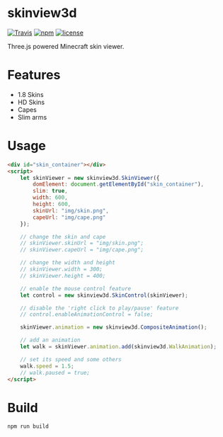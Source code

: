 skinview3d
========

[![Travis](https://img.shields.io/travis/to2mbn/skinview3d.svg?style=flat-square)](https://travis-ci.org/to2mbn/skinview3d)
[![npm](https://img.shields.io/npm/v/skinview3d.svg?style=flat-square)](https://www.npmjs.com/package/skinview3d)
[![license](https://img.shields.io/github/license/to2mbn/skinview3d.svg?style=flat-square)](https://github.com/to2mbn/skinview3d/blob/master/LICENSE)

Three.js powered Minecraft skin viewer.

# Features
* 1.8 Skins
* HD Skins
* Capes
* Slim arms

# Usage
```html
<div id="skin_container"></div>
<script>
	let skinViewer = new skinview3d.SkinViewer({
		domElement: document.getElementById("skin_container"),
		slim: true,
		width: 600,
		height: 600,
		skinUrl: "img/skin.png",
		capeUrl: "img/cape.png"
	});

	// change the skin and cape
	// skinViewer.skinUrl = "img/skin.png";
	// skinViewer.capeUrl = "img/cape.png";

	// change the width and height
	// skinViewer.width = 300;
	// skinViewer.height = 400;

	// enable the mouse control feature
	let control = new skinview3d.SkinControl(skinViewer);

	// disable the 'right click to play/pause' feature
	// control.enableAnimationControl = false;

	skinViewer.animation = new skinview3d.CompositeAnimation();

	// add an animation
	let walk = skinViewer.animation.add(skinview3d.WalkAnimation);

	// set its speed and some others
	walk.speed = 1.5;
	// walk.paused = true;
</script>
```

# Build
`npm run build`
